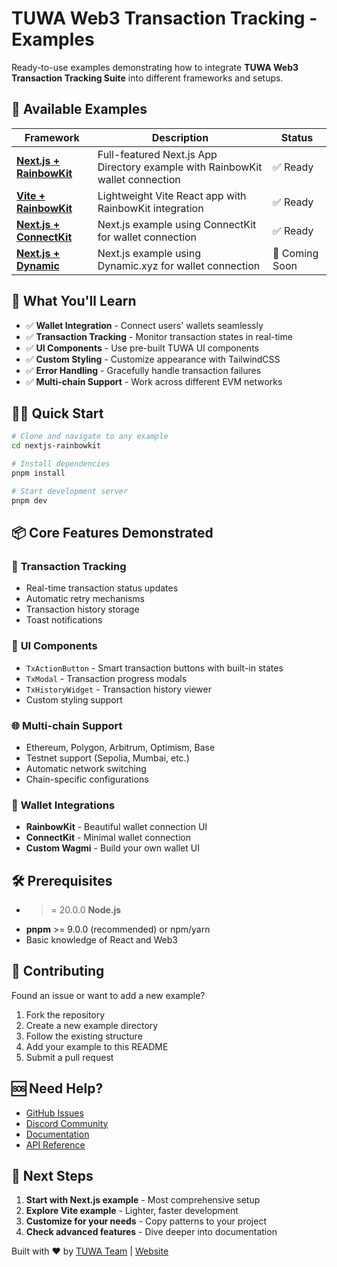 # TUWA Web3 Transaction Tracking - Examples

Ready-to-use examples demonstrating how to integrate **TUWA Web3 Transaction Tracking Suite** into different frameworks and setups.

## 🚀 Available Examples

| Framework                                        | Description                                                                   | Status |
|--------------------------------------------------|-------------------------------------------------------------------------------|--------|
| **[Next.js + RainbowKit](./nextjs-rainbowkit/)** | Full-featured Next.js App Directory example with RainbowKit wallet connection | ✅ Ready |
| **[Vite + RainbowKit](./vite-rainbowkit/)**      | Lightweight Vite React app with RainbowKit integration                        | ✅ Ready |
| **[Next.js + ConnectKit](./nextjs-connectkit/)** | Next.js example using ConnectKit for wallet connection                        | ✅ Ready |
| **[Next.js + Dynamic](./nextjs-dynamic/)**       | Next.js example using Dynamic.xyz for wallet connection                       | 🚧 Coming Soon |

## 🎯 What You'll Learn

- ✅ **Wallet Integration** - Connect users' wallets seamlessly
- ✅ **Transaction Tracking** - Monitor transaction states in real-time  
- ✅ **UI Components** - Use pre-built TUWA UI components
- ✅ **Custom Styling** - Customize appearance with TailwindCSS
- ✅ **Error Handling** - Gracefully handle transaction failures
- ✅ **Multi-chain Support** - Work across different EVM networks

## 🏃‍♂️ Quick Start

```bash
# Clone and navigate to any example
cd nextjs-rainbowkit

# Install dependencies
pnpm install

# Start development server
pnpm dev
```

## 📦 Core Features Demonstrated
### 🔄 **Transaction Tracking**
- Real-time transaction status updates
- Automatic retry mechanisms
- Transaction history storage
- Toast notifications

### 🎨 **UI Components**
- `TxActionButton` - Smart transaction buttons with built-in states 
- `TxModal` - Transaction progress modals
- `TxHistoryWidget` - Transaction history viewer
- Custom styling support

### 🌐 **Multi-chain Support**
- Ethereum, Polygon, Arbitrum, Optimism, Base
- Testnet support (Sepolia, Mumbai, etc.)
- Automatic network switching
- Chain-specific configurations

### 🔗 **Wallet Integrations**
- **RainbowKit** - Beautiful wallet connection UI
- **ConnectKit** - Minimal wallet connection
- **Custom Wagmi** - Build your own wallet UI

## 🛠 Prerequisites
- >= 20.0.0 **Node.js**
- **pnpm** >= 9.0.0 (recommended) or npm/yarn
- Basic knowledge of React and Web3

## 🤝 Contributing
Found an issue or want to add a new example?
1. Fork the repository
2. Create a new example directory
3. Follow the existing structure
4. Add your example to this README
5. Submit a pull request

## 🆘 Need Help?
- [GitHub Issues](https://github.com/TuwaIO/web3-transactions-tracking/issues)
- [Discord Community](https://discord.gg/tuwa)
- [Documentation](https://docs.tuwa.co.ua/)
- [API Reference](https://docs.tuwa.co.ua/apiReference/README)

## 🚀 Next Steps
1. **Start with Next.js example** - Most comprehensive setup
2. **Explore Vite example** - Lighter, faster development
3. **Customize for your needs** - Copy patterns to your project
4. **Check advanced features** - Dive deeper into documentation

Built with ❤️ by [TUWA Team](https://github.com/TuwaIO) | [Website](https://tuwa.co.ua) 
